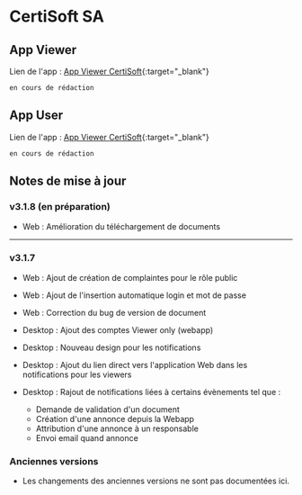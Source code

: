 # CertiSoft SA

## App Viewer

Lien de l'app : [App Viewer CertiSoft](https://app.certisoft.ch){:target="_blank"} 

`en cours de rédaction`

## App User

Lien de l'app : [App Viewer CertiSoft](https://app.certisoft.ch){:target="_blank"}

`en cours de rédaction`


## Notes de mise à jour


### v3.1.8 (en préparation)

- Web : Amélioration du téléchargement de documents

---

### v3.1.7

 - Web : Ajout de création de complaintes pour le rôle public
 - Web : Ajout de l'insertion automatique login et mot de passe
 - Web : Correction du bug de version de document


 - Desktop : Ajout des comptes Viewer only (webapp)
 - Desktop : Nouveau design pour les notifications
 - Desktop : Ajout du lien direct vers l'application Web dans les notifications pour les viewers
 - Desktop : Rajout de notifications liées à certains évènements tel que :
   - Demande de validation d'un document
   - Création d'une annonce depuis la Webapp
   - Attribution d'une annonce à un responsable
   - Envoi email quand annonce

### Anciennes versions

- Les changements des anciennes versions ne sont pas documentées ici.